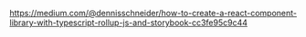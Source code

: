https://medium.com/@dennisschneider/how-to-create-a-react-component-library-with-typescript-rollup-js-and-storybook-cc3fe95c9c44
